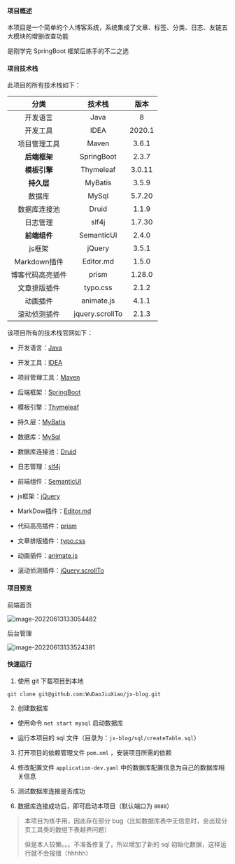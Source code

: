 #### 项目概述

本项目是一个简单的个人博客系统，系统集成了文章、标签、分类、日志、友链五大模块的增删改查功能

是刚学完 SpringBoot 框架后练手的不二之选

#### 项目技术栈

此项目的所有技术栈如下：

|       分类       |     技术栈      |  版本  |
| :--------------: | :-------------: | :----: |
|     开发语言     |      Java       |   8    |
|     开发工具     |      IDEA       | 2020.1 |
|   项目管理工具   |      Maven      | 3.6.1  |
|   **后端框架**   |   SpringBoot    | 2.3.7  |
|   **模板引擎**   |    Thymeleaf    | 3.0.11 |
|    **持久层**    |     MyBatis     | 3.5.9  |
|      数据库      |      MySql      | 5.7.20 |
|   数据库连接池   |      Druid      | 1.1.9  |
|     日志管理     |      slf4j      | 1.7.30 |
|   **前端组件**   |   SemanticUI    | 2.4.0  |
|      js框架      |     jQuery      | 3.5.1  |
|   Markdown插件   |    Editor.md    | 1.5.0  |
| 博客代码高亮插件 |      prism      | 1.28.0 |
|   文章排版插件   |    typo.css     | 2.1.2  |
|     动画插件     |   animate.js    | 4.1.1  |
|   滚动侦测插件   | jquery.scrollTo | 2.1.3  |

该项目所有的技术栈官网如下：

+ 开发语言：[Java](https://www.java.com/en/)

+ 开发工具：[IDEA](https://www.jetbrains.com/idea/)

+ 项目管理工具：[Maven](https://maven.apache.org/index.html)

+ 后端框架：[SpringBoot](https://spring.io/projects/spring-boot)

+ 模板引擎：[Thymeleaf](https://www.thymeleaf.org/)

+ 持久层：[MyBatis](https://mybatis.net.cn/)

+ 数据库：[MySql](https://www.mysql.com/cn/)

+ 数据库连接池：[Druid](https://github.com/alibaba/druid)

+ 日志管理：[slf4j](https://www.slf4j.org/)

+ 前端组件：[SemanticUI](https://semantic-ui.com/)

+ js框架：[jQuery](https://jquery.com/)

+ MarkDow插件：[Editor.md](http://editor.md.ipandao.com/)

+ 代码高亮插件：[prism](https://github.com/PrismJS/prism)

+ 文章排版插件：[typo.css](https://github.com/sofish/typo.css)

+ 动画插件：[animate.js](https://animate.style/)

+ 滚动侦测插件：[jQuery.scrollTo](https://github.com/flesler/jquery.scrollTo)

#### 项目预览

前端首页

![image-20220613133054482](https://my-pic-1309513254.cos.ap-shanghai.myqcloud.com//image-20220613133054482.png)

后台管理

![image-20220613133524381](https://my-pic-1309513254.cos.ap-shanghai.myqcloud.com//image-20220613133524381.png)

#### 快速运行

1. 使用 git 下载项目到本地

```shell
git clone git@github.com:WuDaoJiuXiao/jx-blog.git
```

2. 创建数据库

+ 使用命令 `net start mysql` 启动数据库

+ 运行本项目的 sql 文件（目录为：`jx-blog/sql/createTable.sql`）

3. 打开项目的依赖管理文件 `pom.xml` ，安装项目所需的依赖

4. 修改配置文件 `application-dev.yaml` 中的数据库配置信息为自己的数据库相关信息

5. 测试数据库连接是否成功

6. 数据库连接成功后，即可启动本项目（默认端口为 `8080`）

> 本项目为练手用，因此存在部分 bug（比如数据库表中无信息时，会出现分页工具类的数组下表越界问题）
>
> 但是本人较懒。。。不准备修复了，所以增加了新的 sql 初始化数据，这样运行就不会报错（hhhhh）
